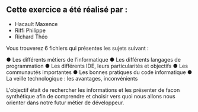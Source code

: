 ## Cette exercice a été réalisé par :  
- Hacault Maxence
- Riffi Philippe
- Richard Théo

Vous trouverez 6 fichiers qui présentes les sujets suivant :  

● Les différents métiers de l’informatique
● Les différents langages de programmation
● Les différents IDE, leurs particularités et objectifs
● Les communautés importantes
● Les bonnes pratiques du code informatique
● La veille technologique : les avantages, inconvénients  

L'objectif était de rechercher les informations et les présenter de facon synthétique afin de comprendre et choisir vers quoi nous allons nous orienter dans notre futur métier de développeur.
